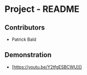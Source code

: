 # Project - README

## Contributors

- Patrick Bald

## Demonstration

- [https://youtu.be/Y2tfgESBCWU]()

